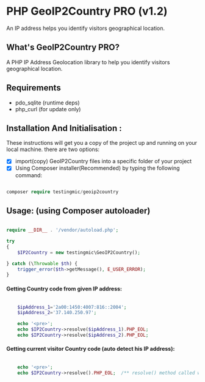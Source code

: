 # PHP GeoIP2Country PRO (v1.2)

An IP address helps you identify visitors geographical location.

## What's GeoIP2Country PRO?

A PHP IP Address Geolocation library to help you identify visitors geographical location.

## Requirements

- pdo_sqlite (runtime deps)
- php_curl (for update only)


## Installation And Initialisation :

These instructions will get you a copy of the project up and running on your local machine.
there are two options:

- [x] import(copy) GeoIP2Country files into a specific folder of your project
- [x] Using Composer installer(Recommended) by typing the following command:

```php

composer require testingmic/geoip2country

```

## Usage: (using Composer autoloader)

```php

require __DIR__ . '/vendor/autoload.php';

try
{
    $IP2Country = new testingmic\GeoIP2Country();

} catch (\Throwable $th) {
    trigger_error($th->getMessage(), E_USER_ERROR);
}

```

#### Getting Country code from given IP address:

```php

    $ipAddress_1='2a00:1450:4007:816::2004';
    $ipAddress_2='37.140.250.97';

    echo '<pre>';
    echo $IP2Country->resolve($ipAddress_1).PHP_EOL;
    echo $IP2Country->resolve($ipAddress_2).PHP_EOL;

```

#### Getting current visitor Country code (auto detect his IP address):

```php

    echo '<pre>';
    echo $IP2Country->resolve().PHP_EOL;  /** resolve() method called without any argument */